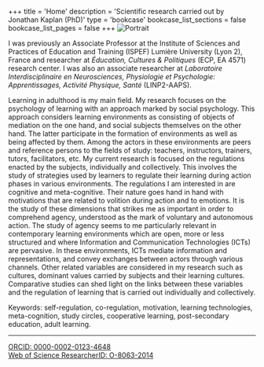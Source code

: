 +++
title = 'Home'
description = 'Scientific research carried out by Jonathan Kaplan (PhD)'
type = 'bookcase'
bookcase_list_sections = false
bookcase_list_pages = false
+++
<img src="/images/jk-pic.jpg" alt="Portrait" style="margin-left: 0;">

I was previously an Associate Professor at the Institute of Sciences and Practices of Education and Training (ISPEF) Lumière University (Lyon 2), France and researcher at *Éducation, Cultures & Politiques* (ECP, EA 4571) research center. I was also an associate researcher at *Laboratoire Interdisciplinaire en Neurosciences, Physiologie et Psychologie: Apprentissages, Activité Physique, Santé* (LINP2-AAPS).

Learning in adulthood is my main field. My research focuses on the psychology of learning with an approach marked by social psychology. This approach considers learning environments as consisting of objects of mediation on the one hand, and social subjects themselves on the other hand. The latter participate in the formation of environments as well as being affected by them. Among the actors in these environments are peers and reference persons to the fields of study: teachers, instructors, trainers, tutors, facilitators, etc. My current research is focused on the regulations enacted by the subjects, individually and collectively. This involves the study of strategies used by learners to regulate their learning during action phases in various environments. The regulations I am interested in are cognitive and meta-cognitive. Their nature goes hand in hand with motivations that are related to volition during action and to emotions. It is the study of these dimensions that strikes me as important in order to comprehend agency, understood as the mark of voluntary and autonomous action. The study of agency seems to me particularly relevant in contemporary learning environments which are open, more or less structured and where Information and Communication Technologies (ICTs) are pervasive. In these environments, ICTs mediate information and representations, and convey exchanges between actors through various channels. Other related variables are considered in my research such as cultures, dominant values carried by subjects and their learning cultures. Comparative studies can shed light on the links between these variables and the regulation of learning that is carried out individually and collectively.

Keywords: self-regulation, co-regulation, motivation, learning technologies, meta-cognition, study circles, cooperative learning, post-secondary education, adult learning.
***
[ORCID: 0000-0002-0123-4648](https://orcid.org/0000-0002-0123-4648)  
[Web of Science ResearcherID: O-8063-2014](https://www.webofscience.com/wos/author/record/O-8063-2014)
